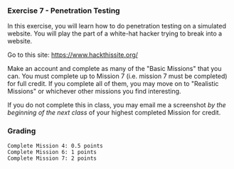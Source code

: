 ### Exercise 7 - Penetration Testing

In this exercise, you will learn how to do penetration testing on a simulated website.  You will play the part of a white-hat hacker trying to break into a website.

Go to this site: https://www.hackthissite.org/

Make an account and complete as many of the "Basic Missions" that you can.  You must complete up to Mission 7 (i.e. mission 7 must be completed) for full credit.  If you complete all of them, you may move on to "Realistic Missions" or whichever other missions you find interesting.

If you do not complete this in class, you may email me a screenshot _by the beginning of the next class_ of your highest completed Mission for credit.

### Grading

```
Complete Mission 4: 0.5 points
Complete Mission 6: 1 points
Complete Mission 7: 2 points
```